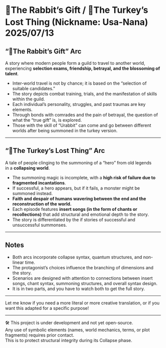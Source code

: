 # 🐇The Rabbit’s Gift / 🦃The Turkey’s Lost Thing (Nickname: Usa-Nana)　2025/07/13

## “🐇The Rabbit’s Gift” Arc

A story where modern people form a guild to travel to another world,  
experiencing **selection exams, friendship, betrayal, and the blossoming of talent**.

- Inter-world travel is not by chance; it is based on the “selection of suitable candidates.”
- The story depicts combat training, trials, and the manifestation of skills within the guild.
- Each individual’s personality, struggles, and past traumas are key elements.
- Through bonds with comrades and the pain of betrayal, the question of what the “true gift” is, is explored.
- Those with the skill of “Urabbit” can come and go between different worlds after being summoned in the turkey version.

---

## “🦃The Turkey’s Lost Thing” Arc

A tale of people clinging to the summoning of a “hero” from old legends  
in a **collapsing world**.

- The summoning magic is incomplete, with a **high risk of failure due to fragmented incantations**.
- If successful, a hero appears, but if it fails, a monster might be summoned instead.
- **Faith and despair of humans wavering between the end and the reconstruction of the world.**
- Each episode features **insert songs (in the form of chants or recollections)** that add structural and emotional depth to the story.
- The story is differentiated by the if stories of successful and unsuccessful summonses.
  
---

## Notes

- Both arcs incorporate collapse syntax, quantum structures, and non-linear time.
- The protagonist’s choices influence the branching of dimensions and the story.
- Scenarios are designed with attention to connections between insert songs, chant syntax, summoning structures, and overall syntax design.
- It is in two parts, and you have to watch both to get the full story.

---

Let me know if you need a more literal or more creative translation, or if you want this adapted for a specific purpose!

---

🛠️ This project is under development and not yet open-source.  
Any use of symbolic elements (names, world mechanics, terms, or plot fragments) requires prior contact.  
This is to protect structural integrity during its Collapse phase.

